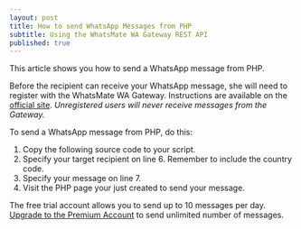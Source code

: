 ```yaml
---
layout: post
title: How to send WhatsApp Messages from PHP
subtitle: Using the WhatsMate WA Gateway REST API
published: true
---
```


This article shows you how to send a WhatsApp message from PHP.

Before the recipient can receive your WhatsApp message, she will need to register with the WhatsMate WA Gateway. Instructions are available on the [official site](http://www.whatsmate.net/whatsapp-gateway.html). *Unregistered users will never receive messages from the Gateway.*


To send a WhatsApp message from PHP, do this:

1. Copy the following source code to your script.  <script src="https://gist.github.com/whatsmate/39d45c6a0b8a1ce946a4.js"></script>
2. Specify your target recipient on line 6. Remember to include the country code.
3. Specify your message on line 7.
4. Visit the PHP page your just created to send your message.


The free trial account allows you to send up to 10 messages per day. [Upgrade to the Premium Account](http://www.whatsmate.net/premium-account.html) to send unlimited number of messages.



